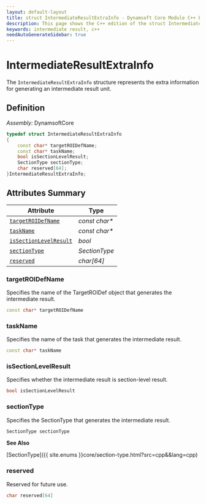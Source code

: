 ```yaml
---
layout: default-layout
title: struct IntermediateResultExtraInfo - Dynamsoft Core Module C++ Edition API Reference
description: This page shows the C++ edition of the struct IntermediateResultExtraInfo in Dynamsoft Core Module.
keywords: intermediate result, c++
needAutoGenerateSidebar: true
---
```


# IntermediateResultExtraInfo

The `IntermediateResultExtraInfo` structure represents the extra information for generating an intermediate result unit.

## Definition

*Assembly:* DynamsoftCore

```cpp
typedef struct IntermediateResultExtraInfo
{
    const char* targetROIDefName;
    const char* taskName;
    bool isSectionLevelResult;
    SectionType sectionType;  
    char reserved[64];
}IntermediateResultExtraInfo;
```

## Attributes Summary

| Attribute                                             | Type                                |
| ----------------------------------------------------- | ----------------------------------- |
| [`targetROIDefName`](#targetroidefname)               | *const char\**                      |
| [`taskName`](#taskname)                               | *const char\**                      |
| [`isSectionLevelResult`](#issectionlevelresult)       | *bool*                              |
| [`sectionType`](#sectiontype)                         | *SectionType*                       |
| [`reserved`](#reserved)                               | *char[64]*                          |

### targetROIDefName

Specifies the name of the TargetROIDef object that generates the intermediate result.

```cpp
const char* targetROIDefName
```

### taskName

Specifies the name of the task that generates the intermediate result.

```cpp
const char* taskName
```

### isSectionLevelResult

Specifies whether the intermediate result is section-level result.

```cpp
bool isSectionLevelResult
```

### sectionType

Specifies the SectionType that generates the intermediate result.

```cpp
SectionType sectionType
```

**See Also**

[SectionType]({{ site.enums }}core/section-type.html?src=cpp&&lang=cpp)

### reserved

Reserved for future use.

```cpp
char reserved[64]
```
